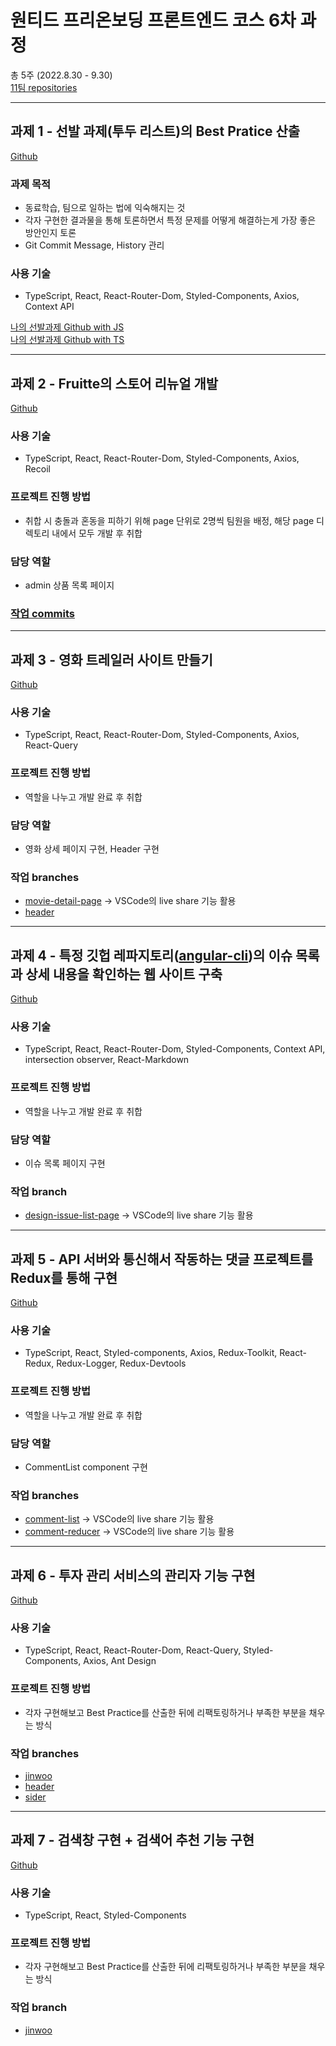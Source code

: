 # 원티드 프리온보딩 프론트엔드 코스 6차 과정

총 5주 (2022.8.30 - 9.30)<br/>
[11팀 repositories](https://github.com/orgs/wanted-team-11/repositories)

<hr/>

## 과제 1 - 선발 과제(투두 리스트)의 Best Pratice 산출
[Github](https://github.com/wanted-team-11/assignment1)
### 과제 목적
- 동료학습, 팀으로 일하는 법에 익숙해지는 것
- 각자 구현한 결과물을 통해 토론하면서 특정 문제를 어떻게 해결하는게 가장 좋은 방안인지 토론
- Git Commit Message, History 관리

### 사용 기술
- TypeScript, React, React-Router-Dom, Styled-Components, Axios, Context API

[나의 선발과제 Github with JS](https://github.com/happyeveryone96/wanted-pre-onboard-fe) <br/>
[나의 선발과제 Github with TS](https://github.com/happyeveryone96/wanted-pre-onboard-fe-ts)

<hr/>

## 과제 2 - Fruitte의 스토어 리뉴얼 개발
[Github](https://github.com/wanted-team-11/assignment2)
### 사용 기술
- TypeScript, React, React-Router-Dom, Styled-Components, Axios, Recoil

### 프로젝트 진행 방법
- 취합 시 충돌과 혼동을 피하기 위해 page 단위로 2명씩 팀원을 배정, 해당 page 디렉토리 내에서 모두 개발 후 취합

### 담당 역할
- admin 상품 목록 페이지

### [작업 commits](https://github.com/wanted-team-11/assignment2/commits?author=happyeveryone96)

<hr/>

## 과제 3 - 영화 트레일러 사이트 만들기
[Github](https://github.com/wanted-team-11/assignment3)
### 사용 기술
- TypeScript, React, React-Router-Dom, Styled-Components, Axios, React-Query

### 프로젝트 진행 방법
- 역할을 나누고 개발 완료 후 취합

### 담당 역할
- 영화 상세 페이지 구현, Header 구현

### 작업 branches
- [movie-detail-page](https://github.com/wanted-team-11/assignment3/commits/movie-detail-page) -> VSCode의 live share 기능 활용
- [header](https://github.com/wanted-team-11/assignment3/commits/header)

<hr/>

## 과제 4 - 특정 깃헙 레파지토리([angular-cli](https://github.com/angular/angular-cli))의 이슈 목록과 상세 내용을 확인하는 웹 사이트 구축
[Github](https://github.com/wanted-team-11/assignment4)
### 사용 기술
- TypeScript, React, React-Router-Dom, Styled-Components, Context API, intersection observer, React-Markdown

### 프로젝트 진행 방법
- 역할을 나누고 개발 완료 후 취합

### 담당 역할
- 이슈 목록 페이지 구현

### 작업 branch
- [design-issue-list-page](https://github.com/wanted-team-11/assignment4/commits/design-issue-list-page) -> VSCode의 live share 기능 활용

<hr/>

## 과제 5 - API 서버와 통신해서 작동하는 댓글 프로젝트를 Redux를 통해 구현
[Github](https://github.com/wanted-team-11/pre-onboarding-assignment-week-3-2-team-11)
### 사용 기술
- TypeScript, React, Styled-components, Axios, Redux-Toolkit, React-Redux, Redux-Logger, Redux-Devtools

### 프로젝트 진행 방법
- 역할을 나누고 개발 완료 후 취합

### 담당 역할
- CommentList component 구현

### 작업 branches
- [comment-list](https://github.com/wanted-team-11/pre-onboarding-assignment-week-3-2-team-11/tree/comment-list) -> VSCode의 live share 기능 활용
- [comment-reducer](https://github.com/wanted-team-11/pre-onboarding-assignment-week-3-2-team-11/tree/comments-reducer) -> VSCode의 live share 기능 활용

<hr/>

## 과제 6 - 투자 관리 서비스의 관리자 기능 구현
[Github](https://github.com/wanted-team-11/pre-onboarding-assignment-week-4-1-team-11)
### 사용 기술
- TypeScript, React, React-Router-Dom, React-Query, Styled-Components, Axios, Ant Design

### 프로젝트 진행 방법
- 각자 구현해보고 Best Practice를 산출한 뒤에 리팩토링하거나 부족한 부분을 채우는 방식

### 작업 branches
- [jinwoo](https://github.com/wanted-team-11/pre-onboarding-assignment-week-4-1-team-11/commits/jinwoo)
- [header](https://github.com/wanted-team-11/pre-onboarding-assignment-week-4-1-team-11/commits/header)
- [sider](https://github.com/wanted-team-11/pre-onboarding-assignment-week-4-1-team-11/commits/sider)

<hr/>

## 과제 7 - 검색창 구현 + 검색어 추천 기능 구현
[Github](https://github.com/wanted-team-11/pre-onboarding-assignment-week-5-1-team-11)
### 사용 기술
- TypeScript, React, Styled-Components

### 프로젝트 진행 방법
- 각자 구현해보고 Best Practice를 산출한 뒤에 리팩토링하거나 부족한 부분을 채우는 방식

### 작업 branch
- [jinwoo](https://github.com/wanted-team-11/pre-onboarding-assignment-week-5-1-team-11/tree/jinwoo)
